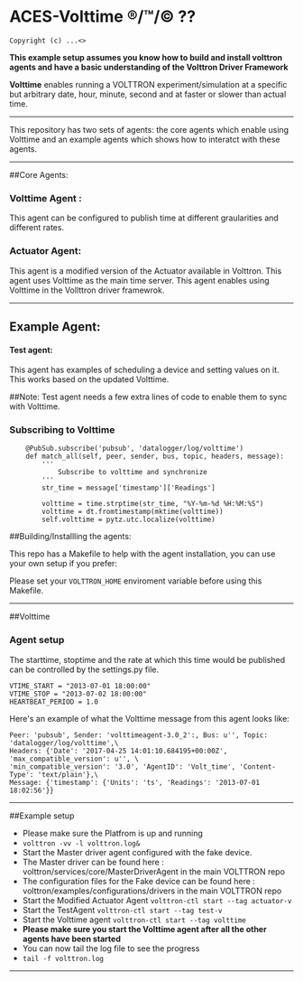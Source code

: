 ACES-Volttime ®/™/© ??
====


```
Copyright (c) ...<>
```


__This example setup assumes you know how to build and install volttron agents and have a basic understanding of the Volttron Driver Framework__

**Volttime** enables running a VOLTTRON experiment/simulation at a specific but arbitrary date, hour, minute, second and at faster or slower than actual time. 



____________________________________________________________________
This repository has two sets of agents: 
the core agents which enable using Volttime and an example agents which shows how to interatct with these agents. 
____________________________________________________________________


##Core Agents:

### Volttime Agent : 
This agent can be configured to publish time at different graularities and different rates. 


### Actuator Agent: 
This agent is a modified version of the Actuator available in Volttron. This agent uses Volttime as the main time server. 
This agent enables using Volttime in the Vollttron driver framewrok. 
____________________________________________________________________

## Example Agent:


#### Test agent: 
This agent has examples of scheduling a device and setting values on it. This works based on the updated Volttime. 


##Note:
Test agent needs a few extra lines of code to enable them to sync with Volttime. 


### Subscribing to Volttime
```
    @PubSub.subscribe('pubsub', 'datalogger/log/volttime')
    def match_all(self, peer, sender, bus, topic, headers, message):
        '''
            Subscribe to volttime and synchronize
        '''
        str_time = message['timestamp']['Readings']

        volttime = time.strptime(str_time, "%Y-%m-%d %H:%M:%S")
        volttime = dt.fromtimestamp(mktime(volttime))
        self.volttime = pytz.utc.localize(volttime)

```
##Building/Installling the agents: 
 
This repo has a Makefile to help with the agent installation, you can use your own setup if you prefer: 

Please set your `VOLTTRON_HOME` enviroment variable before using this Makefile.
____________________________________________________________________
##Volttime 


### Agent setup

The starttime, stoptime and the rate at which this time would be published 
can be controlled by the settings.py file. 

```
VTIME_START = "2013-07-01 18:00:00"
VTIME_STOP = "2013-07-02 18:00:00"
HEARTBEAT_PERIOD = 1.0

```
Here's an example of what the Volttime message from this agent looks like: 

```
Peer: 'pubsub', Sender: 'volttimeagent-3.0_2':, Bus: u'', Topic: 'datalogger/log/volttime',\
Headers: {'Date': '2017-04-25 14:01:10.684195+00:00Z', 'max_compatible_version': u'', \
'min_compatible_version': '3.0', 'AgentID': 'Volt_time', 'Content-Type': 'text/plain'},\
Message: {'timestamp': {'Units': 'ts', 'Readings': '2013-07-01 18:02:56'}}

```

____________________________________________________________________

##Example setup

* Please make sure the Platfrom is up and running
* `volttron -vv -l volttron.log&`
* Start the Master driver agent configured with the fake device. 
* The Master driver can be found here : volttron/services/core/MasterDriverAgent in the main VOLTTRON repo
* The configuration files for the Fake device can be found here : volttron/examples/configurations/drivers in the main VOLTTRON repo
* Start the Modified Actuator Agent `volttron-ctl start --tag actuator-v`
* Start the TestAgent  `volttron-ctl start --tag test-v`
* Start the Volttime agent  `volttron-ctl start --tag volttime`
* **Please make sure you start the Volttime agent after all the other agents have been started**
* You can now tail the log file to see the progress
* `tail -f volttron.log`


____________________________________________________________________


 